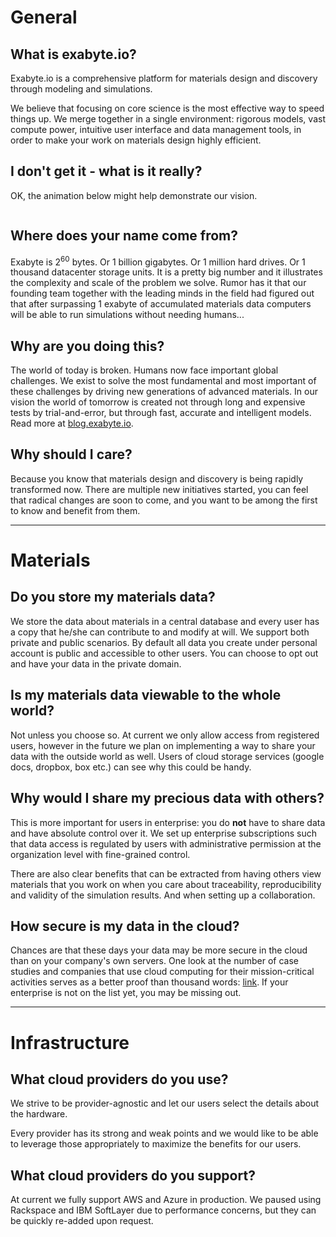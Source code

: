 <!-- TODO by TB -->
<!--
other questions to add.
- how long does it take for my calculation to start?
- who else is using it?
- where can I leave a feature request?
- how do I know that you will exist tomorrow?
-->

# General

## What is exabyte.io?

Exabyte.io is a comprehensive platform for materials design and discovery through modeling and simulations.

We believe that focusing on core science is the most effective way to speed things up. We merge together in a single environment: rigorous models, vast compute power, intuitive user interface and data management tools, in order to make your work on materials design highly efficient.

## I don't get it - what is it really?

OK, the animation below might help demonstrate our vision.

<img data-gifffer="https://exabyte.io/img/iron-man-creates-material.gif">

## Where does your name come from?

Exabyte is 2<sup>60</sup> bytes. Or 1 billion gigabytes. Or 1 million hard drives. Or 1 thousand datacenter storage units. It is a pretty big number and it illustrates the complexity and scale of the problem we solve. Rumor has it that our founding team together with the leading minds in the field had figured out that after surpassing 1 exabyte of accumulated materials data computers will be able to run simulations without needing humans...

## Why are you doing this?

The world of today is broken. Humans now face important global challenges. We exist to solve the most fundamental and most important of these challenges by driving new generations of advanced materials. In our vision the world of tomorrow is created not through long and expensive tests by trial-and-error, but through fast, accurate and intelligent models. Read more at [blog.exabyte.io](https://blog.exabyte.io).

## Why should I care?

Because you know that materials design and discovery is being rapidly transformed now. There are multiple new initiatives started, you can feel that radical changes are soon to come, and you want to be among the first to know and benefit from them.

---

# Materials

## Do you store my materials data?

We store the data about materials in a central database and every user has a copy that he/she can contribute to and modify at will. We support both private and public scenarios. By default all data you create under personal account is public and accessible to other users. You can choose to opt out and have your data in the private domain.

## Is my materials data viewable to the whole world?

Not unless you choose so. At current we only allow access from registered users, however in the future we plan on implementing a way to share your data with the outside world as well. Users of cloud storage services (google docs, dropbox, box etc.) can see why this could be handy.

## Why would I share my precious data with others?

This is more important for users in enterprise: you do **not** have to share data and have absolute control over it. We set up enterprise subscriptions such that data access is regulated by users with administrative permission at the organization level with fine-grained control.

There are also clear benefits that can be extracted from having others view materials that you work on when you care about traceability, reproducibility and validity of the simulation results. And when setting up a collaboration.

## How secure is my data in the cloud?

Chances are that these days your data may be more secure in the cloud than on your company's own servers. One look at the number of case studies and companies that use cloud computing for their mission-critical activities serves as a better proof than thousand words: <a href="https://aws.amazon.com/solutions/case-studies/all/" target="_blank" class="text-muted">link</a>. If your enterprise is not on the list yet, you may be missing out.

---

# Infrastructure

## What cloud providers do you use?

We strive to be provider-agnostic and let our users select the details about the hardware.

Every provider has its strong and weak points and we would like to be able to leverage those appropriately to maximize the benefits for our users.

## What cloud providers do you support?

At current we fully support AWS and Azure in production. We paused using Rackspace and IBM SoftLayer due to performance concerns, but they can be quickly re-added upon request.
